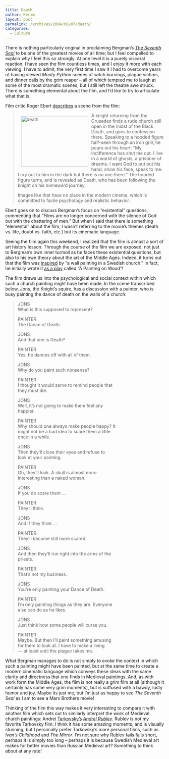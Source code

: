 ```yaml
---
title: Death
author: Kerim
layout: post
permalink: /archives/2004/06/07/death/
categories:
  - Culture
---
```

There is nothing particularly original in proclaiming Bergman&#8217;s *<a href="http://www.imdb.com/title/tt0050976/" onclick="_gaq.push(['_trackEvent', 'outbound-article', 'http://www.imdb.com/title/tt0050976/', 'The Seventh Seal']);" >The Seventh Seal</a>* to be one of the greatest movies of all time; but I feel compelled to explain why I feel this so strongly. At one level it is a purely visceral reaction. I have seen the film countless times, and I enjoy it more with each viewing. I have to admit, the very first time I saw it I had to overcome years of having viewed *Monty Python* scenes of witch burnings, plague victims, and dinner calls by the grim reaper &#8211; all of which tempted me to laugh at some of the most dramatic scenes, but I still left the theatre awe struck. There is something elemental about the film, and I&#8217;d like to try to articulate what that is.  
<!--more-->

  
Film critic Roger Ebert <a href="http://www.suntimes.com/ebert/ebert_reviews/1999/01/seal1206.html" onclick="_gaq.push(['_trackEvent', 'outbound-article', 'http://www.suntimes.com/ebert/ebert_reviews/1999/01/seal1206.html', 'describes']);" >describes</a> a scene from the film:

> <img src="http://test.oxus.net/images/death.gif" height="160" width="213" hspace="10" vspace="10" align="left" alt="death" />A knight returning from the Crusades finds a rude church still open in the midst of the Black Death, and goes to confession there. Speaking to a hooded figure half-seen through an iron grill, he pours out his heart: &#8220;My indifference has shut me out. I live in a world of ghosts, a prisoner of dreams. I want God to put out his hand, show his face, speak to me. I cry out to him in the dark but there is no one there.&#8221; The hooded figure turns, and is revealed as Death, who has been following the knight on his homeward journey.
> 
> Images like that have no place in the modern cinema, which is committed to facile psychology and realistic behavior.

Ebert goes on to discuss Bergman&#8217;s focus on &#8220;existential&#8221; questions, commenting that &#8220;Films are no longer concerned with the silence of God but with the chattering of men.&#8221; But when I said that there is something &#8220;elemental&#8221; about the film, I wasn&#8217;t referring to the movie&#8217;s themes (death vs. life, doubt vs. faith, etc.) but its cinematic language.

Seeing the film again this weekend, I realized that the film is almost a sort of art history lesson. Through the course of the film we are exposed, not just to Bergman&#8217;s own inner turmoil as he faces these existential questions, but also to his own theory about the art of the Middle Ages. Indeed, it turns out that the film was <a href="http://www.xposed.com/entertainment/movies/bergman_hates_to_watch_his_own_movies.aspx" onclick="_gaq.push(['_trackEvent', 'outbound-article', 'http://www.xposed.com/entertainment/movies/bergman_hates_to_watch_his_own_movies.aspx', 'inspired']);" >inspired</a> by &#8220;a wall painting in a Swedish church.&#8221; In fact, he initially wrote it <a href="http://www.geocities.com/SunsetStrip/Venue/3825/seventhseal.html" onclick="_gaq.push(['_trackEvent', 'outbound-article', 'http://www.geocities.com/SunsetStrip/Venue/3825/seventhseal.html', 'as a play']);" >as a play</a> called &#8220;A Painting on Wood&#8221;!

The film draws us into the psychological and social context within which such a church painting might have been made. In the scene transcribed below, Jons, the Knight&#8217;s squire, has a discussion with a painter, who is busy painting the dance of death on the walls of a church:

> JONS  
> What is this supposed to represent?
> 
> PAINTER  
> The Dance of Death.
> 
> JONS  
> And that one is Death?
> 
> PAINTER  
> Yes, he dances off with all of them.
> 
> JONS  
> Why do you paint such nonsense?
> 
> PAINTER  
> I thought it would serve to remind people that  
> they must die.
> 
> JONS  
> Well, it&#8217;s not going to make them feel any  
> happier.
> 
> PAINTER  
> Why should one always make people happy? It  
> might not be a bad idea to scare them a little  
> once in a while.
> 
> JONS  
> Then they&#8217;ll close their eyes and refuse to  
> look at your painting.
> 
> PAINTER  
> Oh, they&#8217;ll look. A skull is almost more  
> interesting than a naked woman.
> 
> JONS  
> If you do scare them &#8230;
> 
> PAINTER  
> They&#8217;ll think.
> 
> JONS  
> And if they think &#8230;
> 
> PAINTER  
> They&#8217;ll become still more scared.
> 
> JONS  
> And then they&#8217;ll run right into the arms of the  
> priests.
> 
> PAINTER  
> That&#8217;s not my business.
> 
> JONS  
> You&#8217;re only painting your Dance of Death.
> 
> PAINTER  
> I&#8217;m only painting things as they are. Everyone  
> else can do as he likes.
> 
> JONS  
> Just think how some people will curse you.
> 
> PAINTER  
> Maybe. But then I&#8217;ll paint something amusing  
> for them to look at. I have to make a living  
> &#8212; at least until the plague takes me.

What Bergman manages to do is not simply to evoke the context in which such a painting might have been painted, but at the same time to create a modern cinematic language which conveys these ideas with the same clarity and directness that one finds in Medieval paintings. And, as with work form the Middle Ages, the film is not really a grim film at all (although it certainly has some very grim moments), but is suffused with a bawdy, lusty humor and joy. Maybe its just me, but I&#8217;m just as happy to see *The Seventh Seal* as I am to see a Marx Brothers movie!

Thinking of the film this way makes it very interesting to compare it with another film which sets out to similarly interpret the work of Medieval church paintings: Andrei <a href="http://www.languagehat.com/archives/000483.php" onclick="_gaq.push(['_trackEvent', 'outbound-article', 'http://www.languagehat.com/archives/000483.php', 'Tarkovsky&#8217;s']);" >Tarkovsky&#8217;s</a> *<a href="http://www.imdb.com/title/tt0060107/" onclick="_gaq.push(['_trackEvent', 'outbound-article', 'http://www.imdb.com/title/tt0060107/', 'Andrei Rublev']);" >Andrei Rublev</a>*. Rublev is not my favorite Tarkovsky film. I think it has some amazing moments, and is visually stunning, but I personally prefer Tarkovsky&#8217;s more personal films, such as *Ivan&#8217;s Childhood* and *The Mirror*. I&#8217;m not sure why Rublev <span style="text-decoration: line-through;">fails</span> falls short, perhaps it is simply too long &#8211; perhaps it is because Swedish Medieval art makes for better movies than Russian Medieval art? Something to think about at any rate!

